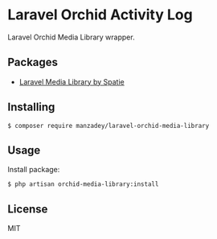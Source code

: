 # Laravel Orchid Activity Log

Laravel Orchid Media Library wrapper.

## Packages

* [Laravel Media Library by Spatie](https://spatie.be/docs/laravel-medialibrary/v10/introduction)

## Installing

```shell
$ composer require manzadey/laravel-orchid-media-library
```

## Usage

Install package:
```shell
$ php artisan orchid-media-library:install
```

## License

MIT
